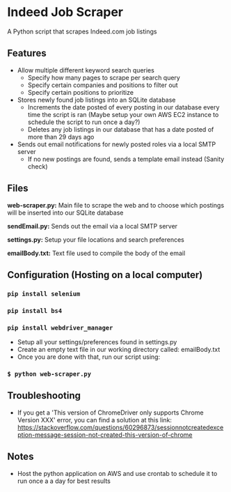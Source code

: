 # Indeed Job Scraper

A Python script that scrapes Indeed.com job listings

## Features

* Allow multiple different keyword search queries
    * Specify how many pages to scrape per search query
    * Specify certain companies and positions to filter out
    * Specify certain positions to prioritize
* Stores newly found job listings into an SQLite database
    * Increments the date posted of every posting in our database every time the script is ran (Maybe setup your own AWS EC2 instance to schedule the script to run once a day?)
    * Deletes any job listings in our database that has a date posted of more than 29 days ago
* Sends out email notifications for newly posted roles via a local SMTP server
    * If no new postings are found, sends a template email instead (Sanity check)

## Files

**web-scraper.py:** Main file to scrape the web and to choose which postings will be inserted into our SQLite database

**sendEmail.py:** Sends out the email via a local SMTP server

**settings.py:** Setup your file locations and search preferences

**emailBody.txt:** Text file used to compile the body of the email


## Configuration (Hosting on a local computer)

### `pip install selenium`
### `pip install bs4`
### `pip install webdriver_manager`

* Setup all your settings/preferences found in settings.py
* Create an empty text file in our working directory called: emailBody.txt
* Once you are done with that, run our script using:
### `$ python web-scraper.py`

## Troubleshooting

* If you get a 'This version of ChromeDriver only supports Chrome Version XXX' error, you can find a solution at this link:
 https://stackoverflow.com/questions/60296873/sessionnotcreatedexception-message-session-not-created-this-version-of-chrome


## Notes

* Host the python application on AWS and use crontab to schedule it to run once a a day for best results
